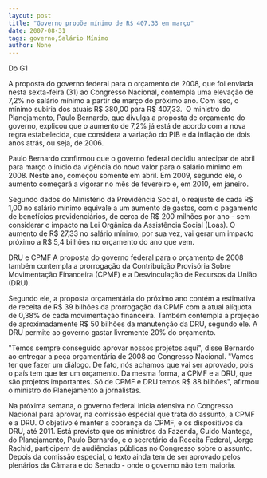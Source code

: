 ```yaml
---
layout: post
title: "Governo propõe mínimo de R$ 407,33 em março"
date: 2007-08-31
tags: governo,Salário Mínimo
author: None
---
```

Do G1

A proposta do governo federal para o or&ccedil;amento de 2008, que foi enviada nesta sexta-feira (31) ao Congresso Nacional, contempla uma eleva&ccedil;&atilde;o de 7,2% no sal&aacute;rio m&iacute;nimo a partir de mar&ccedil;o do pr&oacute;ximo ano. Com isso,&nbsp;o m&iacute;nimo subiria dos atuais R$ 380,00 para R$ 407,33.&nbsp;
O ministro do Planejamento, Paulo Bernardo, que divulga a proposta de or&ccedil;amento do governo, explicou que o aumento de 7,2% j&aacute; est&aacute; de acordo com a nova regra estabelecida, que considera a varia&ccedil;&atilde;o do PIB e da infla&ccedil;&atilde;o de dois anos atr&aacute;s, ou seja, de 2006. 

Paulo Bernardo confirmou que o governo federal decidiu antecipar de abril para mar&ccedil;o o in&iacute;cio da vig&ecirc;ncia do novo valor para o sal&aacute;rio m&iacute;nimo em 2008. Neste ano, come&ccedil;ou somente em abril. Em 2009, segundo ele, o aumento come&ccedil;ar&aacute; a vigorar no m&ecirc;s de fevereiro e, em 2010, em janeiro. 

Segundo dados do Minist&eacute;rio da Previd&ecirc;ncia Social, o&nbsp;reajuste de cada R$ 1,00 no sal&aacute;rio m&iacute;nimo equivale a um aumento de gastos, com o pagamento de benef&iacute;cios previdenci&aacute;rios, de cerca de R$ 200 milh&otilde;es por ano - sem considerar o impacto na Lei Org&acirc;nica da Assist&ecirc;ncia Social (Loas). O aumento de R$ 27,33 no sal&aacute;rio m&iacute;nimo, por sua vez, vai gerar um impacto pr&oacute;ximo a R$ 5,4 bilh&otilde;es no or&ccedil;amento do ano que vem. 

DRU e CPMF 
A proposta do governo federal para o or&ccedil;amento de 2008 tamb&eacute;m contempla a prorroga&ccedil;&atilde;o da Contribui&ccedil;&atilde;o Provis&oacute;ria Sobre Movimenta&ccedil;&atilde;o Financeira (CPMF) e a Desvincula&ccedil;&atilde;o de Recursos da Uni&atilde;o (DRU). 

Segundo ele, a proposta or&ccedil;ament&aacute;ria do pr&oacute;ximo ano cont&eacute;m a estimativa de receita de R$ 39 bilh&otilde;es da prorroga&ccedil;&atilde;o da CPMF com a atual al&iacute;quota de 0,38% de cada movimenta&ccedil;&atilde;o financeira. 
Tamb&eacute;m contempla a proje&ccedil;&atilde;o de aproximadamente R$ 50 bilh&otilde;es da manuten&ccedil;&atilde;o da DRU, segundo ele. A DRU permite ao governo gastar livremente 20% do or&ccedil;amento. 

&quot;Temos sempre conseguido aprovar nossos projetos aqui&quot;, disse Bernardo ao entregar a pe&ccedil;a or&ccedil;ament&aacute;ria de 2008 ao Congresso Nacional. &quot;Vamos ter que fazer um di&aacute;logo. De fato, n&oacute;s achamos que vai ser aprovado, pois o pa&iacute;s tem que ter um or&ccedil;amento. Da mesma forma, a CPMF e a DRU, que s&atilde;o projetos importantes. S&oacute; de CPMF e DRU temos R$ 88 bilh&otilde;es&quot;, afirmou o ministro do Planejamento a jornalistas. 

Na pr&oacute;xima semana, o governo federal inicia ofensiva no Congresso Nacional para aprovar, na comiss&atilde;o especial que trata do assunto, a CPMF e a DRU. O objetivo &eacute; manter a cobran&ccedil;a da CPMF, e os dispositivos da DRU, at&eacute; 2011.
Est&aacute; previsto que os ministros da Fazenda, Guido Mantega, do Planejamento, Paulo Bernardo, e o secret&aacute;rio da Receita Federal, Jorge Rachid, participem de audi&ecirc;ncias p&uacute;blicas no Congresso sobre o assunto. 
Depois da comiss&atilde;o especial, o texto ainda tem de ser aprovado pelos plen&aacute;rios da C&acirc;mara e do Senado - onde o governo n&atilde;o tem maioria. 